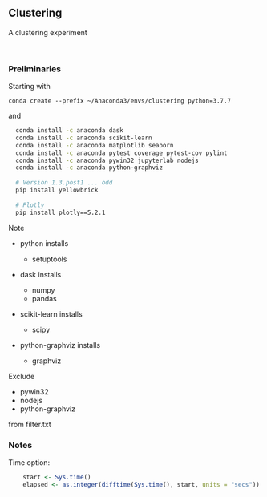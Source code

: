 ## Clustering
A clustering experiment

<br>


### Preliminaries

Starting with

`conda create --prefix ~/Anaconda3/envs/clustering python=3.7.7`

and

```bash
  conda install -c anaconda dask
  conda install -c anaconda scikit-learn
  conda install -c anaconda matplotlib seaborn
  conda install -c anaconda pytest coverage pytest-cov pylint
  conda install -c anaconda pywin32 jupyterlab nodejs
  conda install -c anaconda python-graphviz
  
  # Version 1.3.post1 ... odd
  pip install yellowbrick 
  
  # Plotly
  pip install plotly==5.2.1
```

Note

* python installs
  * setuptools

* dask installs
  * numpy
  * pandas

* scikit-learn installs
  * scipy
  
* python-graphviz installs
  * graphviz


Exclude

* pywin32
* nodejs
* python-graphviz

from filter.txt


### Notes

Time option:

```r
	start <- Sys.time()
	elapsed <- as.integer(difftime(Sys.time(), start, units = "secs")) 
```
